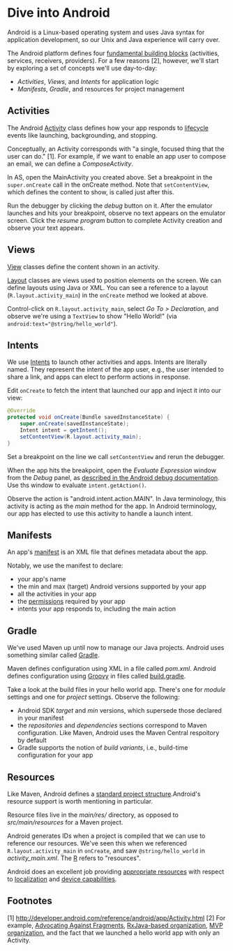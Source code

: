 
# Dive into Android

Android is a Linux-based operating system and uses Java syntax for application development, so our Unix and Java experience will carry over.

The Android platform defines four [fundamental building blocks](http://developer.android.com/guide/components/fundamentals.html) (activities, services, receivers, providers). For a few reasons [2], however, we'll start by exploring a set of concepts we'll use day-to-day:
* _Activities_, _Views_, and _Intents_ for application logic
* _Manifests_, _Gradle_, and resources for project management

## Activities

The Android [Activity](http://developer.android.com/reference/android/app/Activity.html) class defines how your app responds to [lifecycle](http://developer.android.com/reference/android/app/Activity.html#ActivityLifecycle) events like launching, backgrounding, and stopping.

Conceptually, an Activity corresponds with "a single, focused thing that the user can do." [1]. For example, if we want to enable an app user to compose an email, we can define a _ComposeActivity_.

In AS, open the MainActivity you created above. Set a breakpoint in the `super.onCreate` call in the onCreate method. Note that `setContentView`, which defines the content to show, is called just after this.

Run the debugger by clicking the _debug_ button on it. After the emulator launches and hits your breakpoint, observe no text appears on the emulator screen. Click the _resume program_ button to complete Activity creation and observe your text appears.

## Views

[View](http://developer.android.com/guide/topics/ui/overview.html) classes define the content shown in an activity.

[Layout](http://developer.android.com/guide/topics/ui/declaring-layout.html) classes are views used to position elements on the screen. We can define layouts using Java or XML. You can see a reference to a layout (`R.layout.activity_main`) in the `onCreate` method we looked at above.

Control-click on `R.layout.activity_main`, select _Go To > Declaration_, and observe we're using a `TextView` to show "Hello World!" (via `android:text="@string/hello_world"`).

## Intents

We use [Intents](http://developer.android.com/guide/components/intents-filters.html) to launch other activities and apps. Intents are literally named. They represent the intent of the app user, e.g., the user intended to share a link, and apps can elect to perform actions in response.

Edit `onCreate` to fetch the intent that launched our app and inject it into our view:

```java
@Override
protected void onCreate(Bundle savedInstanceState) {
    super.onCreate(savedInstanceState);
    Intent intent = getIntent();
    setContentView(R.layout.activity_main);
}
```

Set a breakpoint on the line we call `setContentView` and rerun the debugger.

When the app hits the breakpoint, open the _Evaluate Expression_ window from the _Debug_ panel, as [described in the Android debug documentation](https://developer.android.com/tools/debugging/debugging-studio.html#breakPointsDebug). Use ths window to evaluate `intent.getAction()`.

Observe the action is "android.intent.action.MAIN". In Java terminology, this activity is acting as the _main_ method for the app. In Android terminology, our app has elected to use this activity to handle a launch intent.

## Manifests

An app's [manifest](http://developer.android.com/guide/topics/manifest/manifest-intro.html) is an XML file that defines metadata about the app.

Notably, we use the manifest to declare:
* your app's name
* the min and max (target) Android versions supported by your app
* all the activities in your app
* the [permissions](http://developer.android.com/reference/android/Manifest.permission.html) required by your app
* intents your app responds to, including the main action

## Gradle

We've used Maven up until now to manage our Java projects. Android uses something similar called [Gradle](https://gradle.org/).

Maven defines configuration using XML in a file called _pom.xml_. Android defines configuration using [Groovy](http://groovy-lang.org/) in files called [build.gradle](https://developer.android.com/tools/building/configuring-gradle.html#buildFileBasics).

Take a look at the build files in your hello world app. There's one for _module_ settings and one for _project_ settings. Observe the following:
* Android SDK _target_ and _min_ versions, which supersede those declared in your manifest
* the _repositories_ and _dependencies_ sections correspond to Maven configuration. Like Maven, Android uses the Maven Central respoitory by default
* Gradle supports the notion of _build variants_, i.e., build-time configuration for your app 

## Resources

Like Maven, Android defines a [standard project structure](https://developer.android.com/tools/projects/index.html#ProjectFiles).Android's resource support is worth mentioning in particular.

Resource files live in the _main/res/_ directory, as opposed to _src/main/resources_ for a Maven project.

Android generates IDs when a project is compiled that we can use to reference our resources. We've seen this when we referenced `R.layout.activity_main` in `onCreate`, and saw `@string/hello_world` in _activity_main.xml_. The [R](http://developer.android.com/reference/android/R.html) refers to "resources".

Android does an excellent job providing [appropriate resources](http://developer.android.com/guide/topics/resources/index.html) with respect to [localization](http://developer.android.com/training/basics/supporting-devices/languages.html) and [device capabilities](http://developer.android.com/training/basics/supporting-devices/screens.html).

## Footnotes

[1] http://developer.android.com/reference/android/app/Activity.html
[2] For example, [Advocating Against Fragments](https://corner.squareup.com/2014/10/advocating-against-android-fragments.html), [RxJava-based organization](https://twitter.com/jakewharton/status/385898996884971520), [MVP organization](http://fernandocejas.com/2014/09/03/architecting-android-the-clean-way/), and the fact that we launched a hello world app with only an Activity.